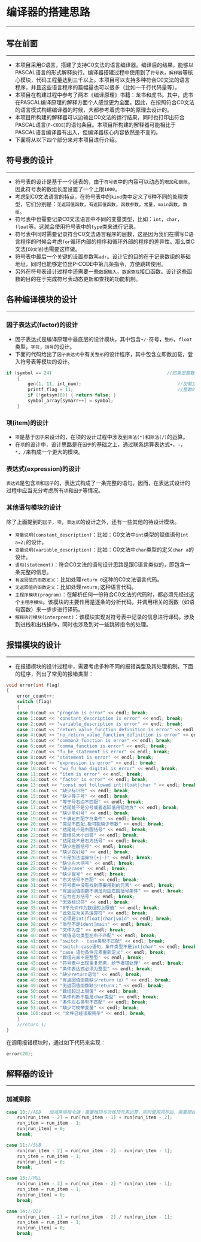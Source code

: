 # 编译器的搭建思路
---
## 写在前面
---
*    本项目采用C语言，搭建了支持C0文法的语言编译器。编译后的结果，能够以PASCAL语言的形式解释执行。编译器搭建过程中使用到了`符号表`，`解释器`等核心模块，代码工程量达到三千以上。本项目可以支持多种符合C0文法的语言程序，并且这些语言程序的篇幅量也可以很多（比如一千行代码量等）。
*    本项目在构建过程中参考了两本《编译原理》书籍：龙书和虎书。其中，虎书在PASCAL编译原理的解释方面个人感觉更为全面。因此，在按照符合C0文法的语言模式构建编译器的时候，大都参考着虎书中的原理去设计的。
*    本项目所构建的解释器可以边输出C0文法的运行结果，同时也打印出符合PASCAL语言(`P-CODE`)的语句条目。本项目所构建的解释器可能相比于PASCAL语言编译器有出入，但编译器核心内容依然是不变的。
*    下面将从以下四个部分来对本项目进行介绍。
## 符号表的设计
---
*    符号表的设计是基于一个链表的，由于`符号表`中的内容可以动态的`增加`和`删除`，因此符号表的数组长度设置了一个上限`1000`。
*    考虑到C0文法语言的特点，在符号表中的`kind`类中定义了6种不同的处理类型，它们分别是：`无返回值函数`，`有返回值函数`，`函数参数`，`常量`，`main函数`，`数组`。
*    符号表中也需要记录C0文法语言中不同的变量类型，比如：`int`，`char`，`float`等。这就会使用符号表中的`type`类来进行记录。
*    符号表中同时需要记录符合C0文法语言程序的层数，这是因为我们在撰写C语言程序的时候会考虑`for`循环内部的程序和循环外部的程序的差异性。那么类C文法(`C0文法`)也需要这样做。
*    符号表中最后一个关键的设置参数叫`adr`。设计它的目的在于记录数组的基础地址，同时也能够定位出P-CODE中第几条指令，方便跳转使用。
*    另外在符号表设计过程中还需要一些`数据输入`，`数据查找`接口函数。设计这些函数的目的在于完成符号表动态更新和查找的功能机制。

## 各种编译模块的设计
---
### 因子表达式(factor)的设计
*    因子表达式是编译原理中最底层的设计模块，其中包含`+/-`符号，`整形`，`float`类型，`字符`，`括号`的设计。
*    下面的代码给出了`因子表达式`中有关`整形`的设计程序，其中包含立即数加载，登入符号表等模块的设计。
```C
if (symbol == 24)											//如果是整数
	{
		gen(1, 11, int_num);									//加载立即数（整数）
		printf_flag = 11;										//整数的flag标记
		if (!getsym(0)) { return false; }
		symbol_array[symarr++] = symbol;
	}
```

### 项(item)的设计
*	`项`是基于`因子`来设计的，在项的设计过程中涉及到`乘法(*)`和`除法(/)`的运算。
*	在`项`的设计中，设计思路是在`因子`的基础之上，通过联系运算表达式`+`，`-`，`*`，`/`来构成一个更大的模块。
### 表达式(expression)的设计
`表达式`是包含`项`和`因子`的，表达式构成了一条完整的语句。因而，在表达式设计的过程中应当充分考虑所有`项`和`因子`等情况。
### 其他语句模块的设计
除了上面提到的`因子`，`项`，`表达式`的设计之外，还有一些其他的待设计模块。
*	`常量说明(constant_description)`：比如：C0文法中`int`类型的赋值语句`int a=2;`的设计。
*	`变量说明(variable_description)`：比如：C0文法中`char`类型的定义`char a`的设计。
*	`语句(statement)`：符合C0文法的语句设计思路是跟C语言类似的，即包含一条完整的信息。
*	`有返回值的函数定义`：比如处理`return 0`这种的C0文法语言代码。
*	`无返回值的函数定义`：比如处理`return;`这种语言代码。
*	`主程序模块(program)`：在解析任何一份符合C0文法的代码时，都必须先经过这个`主程序模块`。该模块的主要作用是逐条的分析代码，并调用相关的函数（如语句函数）来一步步进行译码。
*	`解释执行模块(interprent)`：该模块实现对符号表中记录的信息进行译码。涉及到进栈和出栈操作，同时也涉及到对一些跳转指令的处理。
## 报错模块的设计
---
*	在报错模块的设计过程中，需要考虑多种不同的报错类型及其处理机制。下面的程序，列出了常见的报错类型：
```C
void error(int flag)
{
	error_count++;
	switch (flag)
	{
	case 0:cout << "program is error" << endl; break;
	case 1:cout << "constant_description is error" << endl; break;
	case 2:cout << "variable_description is error" << endl; break;
	case 3:cout << "return_value_function_definition is error" << endl; break;
	case 4:cout << "no_return_value_function_definition is error" << endl; break;
	case 5:cout << "common2_function is error" << endl; break;
	case 6:cout << "comma_function is error" << endl; break;
	case 7:cout << "fu_he_statement is error" << endl; break;
	case 8:cout << "statement is error" << endl; break;
	case 9:cout << "expression is error" << endl; break;
	case 10:cout << "wu_fu_hao_digital is error" << endl; break;
	case 11:cout << "item is error" << endl; break;
	case 12:cout << "factor is error" << endl; break;
	case 13:cout << "const not followed int|float|char " << endl; break;
	case 14:cout << "缺少标识符" << endl; break;
	case 15:cout << "缺少等于号" << endl; break;
	case 16:cout << "等于号右边不匹配" << endl; break;
	case 17:cout << "结尾处不是分号或者返回值用错地方" << endl; break;
	case 18:cout << "缺少单引号" << endl; break;
	case 19:cout << "不满足匹配字符条件" << endl; break;
	case 20:cout << "类型不匹配,极可能缺少参数" << endl; break;
	case 21:cout << "结尾处不是右圆括号" << endl; break;
	case 22:cout << "数组总大小出错" << endl; break;
	case 23:cout << "结尾处不是右方括号" << endl; break;
	case 24:cout << "缺少左圆括号" << endl; break;
	case 25:cout << "缺少双引号" << endl; break;
	case 26:cout << "不是加法运算符(+|-)" << endl; break;
	case 27:cout << "缺少左大括号" << endl; break;
	case 28:cout << "缺少case" << endl; break;
	case 29:cout << "缺少冒号" << endl; break;
	case 30:cout << "右大括号不匹配" << endl; break;
	case 31:cout << "符号表中没有找到需要用到的元素" << endl; break;
	case 32:cout << "有返回值函数不满足对应左圆括号条件" << endl; break;
	case 33:cout << "应为左方括号" << endl; break;
	case 34:cout << "无效标识符" << endl; break;
	case 35:cout << "0不允许作为数组的上限值" << endl; break;
	case 36:cout << "此处应为关系运算符" << endl; break;
	case 37:cout << "必须是int|float|char|void" << endl; break;
	case 38:cout << "类型不是ident|main" << endl; break;
	case 39:cout << "文件为空" << endl; break;
	case 40:cout << "赋值语句类型左右不匹配" << endl; break;
	case 41:cout << "switch - case类型不匹配" << endl; break;
	case 42:cout << "switch-case语句，条件类型不是int|char" << endl; break;
	case 43:cout << "case 语句条件元素重新定义" << endl; break;
	case 44:cout << "数组元素不是整型" << endl; break;
	case 45:cout << "符号表中出现重复元素，给予报错处理" << endl; break;
	case 46:cout << "条件表达式必须为整型" << endl; break;
	case 47:cout << "缺少return语句" << endl; break;
	case 48:cout << "有返回值函数缺少return（x）" << endl; break;
	case 49:cout << "无返回值函数缺少return；" << endl; break;
	case 50:cout << "数组超过上限值" << endl; break;
	case 51:cout << "条件判断不能是char类型" << endl; break;
	case 52:cout << "条件左右类型不匹配" << endl; break;
	case 53:cout << "缺少可枚举变量" << endl; break;
	case 100:cout << "文件已经读取完毕" << endl; break;
	}
	//return 1;
}
```
在调用报错模块时，通过如下代码来实现：
```C
error(20);
```
## 解释器的设计
---
### 加减乘除
```C
case 10://ADD	加减乘除指令通：需要栈顶与次栈顶元素运算，同时使用完毕后，需要把栈顶元素清空
    run[run_item - 2] = run[run_item - 1] + run[run_item - 2];
    run_item = run_item - 1;
    run[run_item] = 0;
    break;

case 11://SUB	
    run[run_item - 2] = run[run_item - 2] - run[run_item - 1];
    run_item = run_item - 1;
    run[run_item] = 0;
    break;

case 13://MUL
    run[run_item - 2] = run[run_item - 2] * run[run_item - 1];
    run_item = run_item - 1;
    run[run_item] = 0;
    break;

case 14://DIV
    run[run_item - 2] = run[run_item - 2] / run[run_item - 1];
    run_item = run_item - 1;
    run[run_item] = 0;
    break;
```

